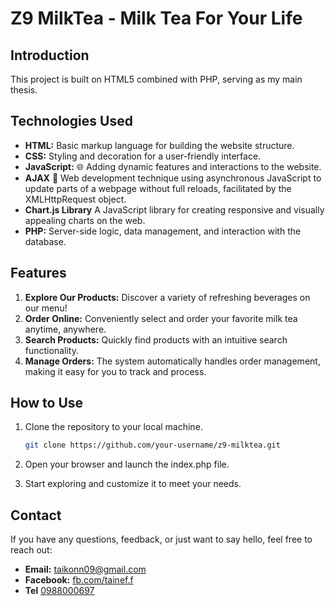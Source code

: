 # Z9 MilkTea - Milk Tea For Your Life

## Introduction

This project is built on HTML5 combined with PHP, serving as my main thesis.

## Technologies Used

- **HTML:** Basic markup language for building the website structure.
- **CSS:** Styling and decoration for a user-friendly interface.
- **JavaScript:** 🌐 Adding dynamic features and interactions to the website.
- **AJAX** 🔄 Web development technique using asynchronous JavaScript to update parts of a webpage without full reloads, facilitated by the XMLHttpRequest object.
- **Chart.js Library** A JavaScript library for creating responsive and visually appealing charts on the web.
- **PHP:** Server-side logic, data management, and interaction with the database.

## Features

1. **Explore Our Products:** Discover a variety of refreshing beverages on our menu!
2. **Order Online:** Conveniently select and order your favorite milk tea anytime, anywhere.
3. **Search Products:** Quickly find products with an intuitive search functionality.
4. **Manage Orders:** The system automatically handles order management, making it easy for you to track and process.

## How to Use

1. Clone the repository to your local machine.
   ```bash
   git clone https://github.com/your-username/z9-milktea.git
   
2. Open your browser and launch the index.php file.

3. Start exploring and customize it to meet your needs.

## Contact

If you have any questions, feedback, or just want to say hello, feel free to reach out:

- **Email:** [taikonn09@gmail.com](mailto:taikonn09@gmail.com)
- **Facebook:** [fb.com/tainef.f](https://www.facebook.com/tainef.f)
- **Tel** [0988000697](tel:+0988000697)
